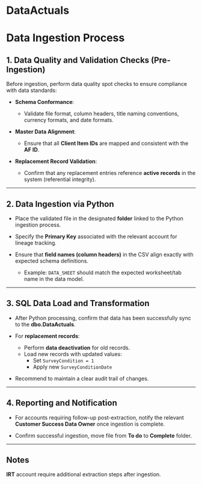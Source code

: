 # DataActuals

# Data Ingestion Process

## 1. Data Quality and Validation Checks (Pre-Ingestion)

Before ingestion, perform data quality spot checks to ensure compliance with data standards:

- **Schema Conformance**:
  - Validate file format, column headers, title naming conventions, currency formats, and date formats.
  
- **Master Data Alignment**:
  - Ensure that all **Client Item IDs** are mapped and consistent with the **AF ID**.

- **Replacement Record Validation**:
  - Confirm that any replacement entries reference **active records** in the system (referential integrity).

---

## 2. Data Ingestion via Python 

- Place the validated file in the designated **folder** linked to the Python ingestion process.
  
- Specify the **Primary Key** associated with the relevant account for lineage tracking.
  
- Ensure that **field names (column headers)** in the CSV align exactly with expected schema definitions.
  - Example: `DATA_SHEET` should match the expected worksheet/tab name in the data model.


---

## 3. SQL Data Load and Transformation

- After Python processing, confirm that data has been successfully sync to the **dbo.DataActuals**.

- For **replacement records**:
  - Perform **data deactivation** for old records.
  - Load new records with updated values:
    - Set `SurveyCondition = 1`
    - Apply new `SurveyConditionDate`

- Recommend to maintain a clear audit trail of changes.

---

## 4. Reporting and Notification

- For accounts requiring follow-up post-extraction, notify the relevant **Customer Success Data Owner** once ingestion is complete.
  
- Confirm successful ingestion, move file from **To do** to **Complete** folder.

---

## Notes
**IRT** account require additional extraction steps after ingestion. 
